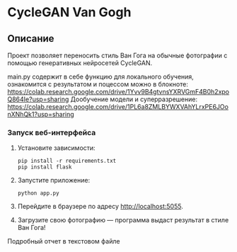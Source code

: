 # CycleGAN Van Gogh

## Описание

Проект позволяет переносить стиль Ван Гога на обычные фотографии с помощью генеративных нейросетей CycleGAN.

main.py содержит в себе функцию для локального обучения, ознакомится с результатом и поцессом можно в блокноте:
https://colab.research.google.com/drive/1Yvv9B4gtvnsYXRVGmF4B0h2xpoQ864Ie?usp=sharing
Дообучение модели и суперразрешение:
https://colab.research.google.com/drive/1PL6a8ZMLBYWXVAhYLrxPE6JOonXNhQk1?usp=sharing

### Запуск веб-интерфейса

1. Установите зависимости:
   ```
   pip install -r requirements.txt
   pip install flask
   ```

2. Запустите приложение:
   ```
   python app.py
   ```

3. Перейдите в браузере по адресу [http://localhost:5055](http://localhost:5055).

4. Загрузите свою фотографию — программа выдаст результат в стиле Ван Гога!


Подробный отчет в текстовом файле
